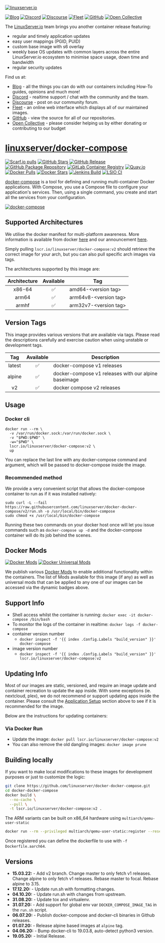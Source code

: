 <!-- DO NOT EDIT THIS FILE MANUALLY  -->
<!-- Please read the https://github.com/linuxserver/docker-docker-compose/blob/v2/.github/CONTRIBUTING.md -->

[![linuxserver.io](https://raw.githubusercontent.com/linuxserver/docker-templates/master/linuxserver.io/img/linuxserver_medium.png)](https://linuxserver.io)

[![Blog](https://img.shields.io/static/v1.svg?color=94398d&labelColor=555555&logoColor=ffffff&style=for-the-badge&label=linuxserver.io&message=Blog)](https://blog.linuxserver.io "all the things you can do with our containers including How-To guides, opinions and much more!")
[![Discord](https://img.shields.io/discord/354974912613449730.svg?color=94398d&labelColor=555555&logoColor=ffffff&style=for-the-badge&label=Discord&logo=discord)](https://discord.gg/YWrKVTn "realtime support / chat with the community and the team.")
[![Discourse](https://img.shields.io/discourse/https/discourse.linuxserver.io/topics.svg?color=94398d&labelColor=555555&logoColor=ffffff&style=for-the-badge&logo=discourse)](https://discourse.linuxserver.io "post on our community forum.")
[![Fleet](https://img.shields.io/static/v1.svg?color=94398d&labelColor=555555&logoColor=ffffff&style=for-the-badge&label=linuxserver.io&message=Fleet)](https://fleet.linuxserver.io "an online web interface which displays all of our maintained images.")
[![GitHub](https://img.shields.io/static/v1.svg?color=94398d&labelColor=555555&logoColor=ffffff&style=for-the-badge&label=linuxserver.io&message=GitHub&logo=github)](https://github.com/linuxserver "view the source for all of our repositories.")
[![Open Collective](https://img.shields.io/opencollective/all/linuxserver.svg?color=94398d&labelColor=555555&logoColor=ffffff&style=for-the-badge&label=Supporters&logo=open%20collective)](https://opencollective.com/linuxserver "please consider helping us by either donating or contributing to our budget")

The [LinuxServer.io](https://linuxserver.io) team brings you another container release featuring:

* regular and timely application updates
* easy user mappings (PGID, PUID)
* custom base image with s6 overlay
* weekly base OS updates with common layers across the entire LinuxServer.io ecosystem to minimise space usage, down time and bandwidth
* regular security updates

Find us at:

* [Blog](https://blog.linuxserver.io) - all the things you can do with our containers including How-To guides, opinions and much more!
* [Discord](https://discord.gg/YWrKVTn) - realtime support / chat with the community and the team.
* [Discourse](https://discourse.linuxserver.io) - post on our community forum.
* [Fleet](https://fleet.linuxserver.io) - an online web interface which displays all of our maintained images.
* [GitHub](https://github.com/linuxserver) - view the source for all of our repositories.
* [Open Collective](https://opencollective.com/linuxserver) - please consider helping us by either donating or contributing to our budget

# [linuxserver/docker-compose](https://github.com/linuxserver/docker-docker-compose)

[![Scarf.io pulls](https://scarf.sh/installs-badge/linuxserver-ci/linuxserver%2Fdocker-compose?color=94398d&label-color=555555&logo-color=ffffff&style=for-the-badge&package-type=docker)](https://scarf.sh/gateway/linuxserver-ci/docker/linuxserver%2Fdocker-compose)
[![GitHub Stars](https://img.shields.io/github/stars/linuxserver/docker-docker-compose.svg?color=94398d&labelColor=555555&logoColor=ffffff&style=for-the-badge&logo=github)](https://github.com/linuxserver/docker-docker-compose)
[![GitHub Release](https://img.shields.io/github/release/linuxserver/docker-docker-compose.svg?color=94398d&labelColor=555555&logoColor=ffffff&style=for-the-badge&logo=github&include_prereleases)](https://github.com/linuxserver/docker-docker-compose/releases)
[![GitHub Package Repository](https://img.shields.io/static/v1.svg?color=94398d&labelColor=555555&logoColor=ffffff&style=for-the-badge&label=linuxserver.io&message=GitHub%20Package&logo=github)](https://github.com/linuxserver/docker-docker-compose/packages)
[![GitLab Container Registry](https://img.shields.io/static/v1.svg?color=94398d&labelColor=555555&logoColor=ffffff&style=for-the-badge&label=linuxserver.io&message=GitLab%20Registry&logo=gitlab)](https://gitlab.com/linuxserver.io/docker-docker-compose/container_registry)
[![Quay.io](https://img.shields.io/static/v1.svg?color=94398d&labelColor=555555&logoColor=ffffff&style=for-the-badge&label=linuxserver.io&message=Quay.io)](https://quay.io/repository/linuxserver.io/docker-compose)
[![Docker Pulls](https://img.shields.io/docker/pulls/linuxserver/docker-compose.svg?color=94398d&labelColor=555555&logoColor=ffffff&style=for-the-badge&label=pulls&logo=docker)](https://hub.docker.com/r/linuxserver/docker-compose)
[![Docker Stars](https://img.shields.io/docker/stars/linuxserver/docker-compose.svg?color=94398d&labelColor=555555&logoColor=ffffff&style=for-the-badge&label=stars&logo=docker)](https://hub.docker.com/r/linuxserver/docker-compose)
[![Jenkins Build](https://img.shields.io/jenkins/build?labelColor=555555&logoColor=ffffff&style=for-the-badge&jobUrl=https%3A%2F%2Fci.linuxserver.io%2Fjob%2FDocker-Pipeline-Builders%2Fjob%2Fdocker-docker-compose%2Fjob%2Fv2%2F&logo=jenkins)](https://ci.linuxserver.io/job/Docker-Pipeline-Builders/job/docker-docker-compose/job/v2/)
[![LSIO CI](https://img.shields.io/badge/dynamic/yaml?color=94398d&labelColor=555555&logoColor=ffffff&style=for-the-badge&label=CI&query=CI&url=https%3A%2F%2Fci-tests.linuxserver.io%2Flinuxserver%2Fdocker-compose%2Flatest%2Fci-status.yml)](https://ci-tests.linuxserver.io/linuxserver/docker-compose/latest/index.html)

[docker-compose](https://github.com/docker/compose) is a tool for defining and running multi-container Docker applications. With Compose, you use a Compose file to configure your application's services. Then, using a single command, you create and start all the services from your configuration.

[![docker-compose](https://github.com/docker/compose/raw/master/logo.png)](https://github.com/docker/compose)

## Supported Architectures

We utilise the docker manifest for multi-platform awareness. More information is available from docker [here](https://github.com/docker/distribution/blob/master/docs/spec/manifest-v2-2.md#manifest-list) and our announcement [here](https://blog.linuxserver.io/2019/02/21/the-lsio-pipeline-project/).

Simply pulling `lscr.io/linuxserver/docker-compose:v2` should retrieve the correct image for your arch, but you can also pull specific arch images via tags.

The architectures supported by this image are:

| Architecture | Available | Tag |
| :----: | :----: | ---- |
| x86-64 | ✅ | amd64-\<version tag\> |
| arm64 | ✅ | arm64v8-\<version tag\> |
| armhf| ✅ | arm32v7-\<version tag\> |

## Version Tags

This image provides various versions that are available via tags. Please read the descriptions carefully and exercise caution when using unstable or development tags.

| Tag | Available | Description |
| :----: | :----: |--- |
| latest | ✅ | docker-compose v1 releases |
| alpine | ✅ | docker-compose v1 releases with our alpine baseimage |  
| v2 | ✅ | docker compose v2 releases |

## Usage

### Docker cli

```
docker run --rm \
  -v /var/run/docker.sock:/var/run/docker.sock \
  -v "$PWD:$PWD" \
  -w="$PWD" \
  lscr.io/linuxserver/docker-compose:v2 \
  up
```
You can replace the last line with any docker-compose command and argument, which will be passed to docker-compose inside the image.

### Recommended method

We provide a very convenient script that allows the docker-compose container to run as if it was installed natively:

```
sudo curl -L --fail https://raw.githubusercontent.com/linuxserver/docker-docker-compose/v2/run.sh -o /usr/local/bin/docker-compose
sudo chmod +x /usr/local/bin/docker-compose
```

Running these two commands on your docker host once will let you issue commands such as `docker-compose up -d` and the docker-compose container will do its job behind the scenes.

## Docker Mods

[![Docker Mods](https://img.shields.io/badge/dynamic/yaml?color=94398d&labelColor=555555&logoColor=ffffff&style=for-the-badge&label=docker-compose&query=%24.mods%5B%27docker-compose%27%5D.mod_count&url=https%3A%2F%2Fraw.githubusercontent.com%2Flinuxserver%2Fdocker-mods%2Fmaster%2Fmod-list.yml)](https://mods.linuxserver.io/?mod=docker-compose "view available mods for this container.") [![Docker Universal Mods](https://img.shields.io/badge/dynamic/yaml?color=94398d&labelColor=555555&logoColor=ffffff&style=for-the-badge&label=universal&query=%24.mods%5B%27universal%27%5D.mod_count&url=https%3A%2F%2Fraw.githubusercontent.com%2Flinuxserver%2Fdocker-mods%2Fmaster%2Fmod-list.yml)](https://mods.linuxserver.io/?mod=universal "view available universal mods.")

We publish various [Docker Mods](https://github.com/linuxserver/docker-mods) to enable additional functionality within the containers. The list of Mods available for this image (if any) as well as universal mods that can be applied to any one of our images can be accessed via the dynamic badges above.

## Support Info

* Shell access whilst the container is running: `docker exec -it docker-compose /bin/bash`
* To monitor the logs of the container in realtime: `docker logs -f docker-compose`
* container version number
  * `docker inspect -f '{{ index .Config.Labels "build_version" }}' docker-compose`
* image version number
  * `docker inspect -f '{{ index .Config.Labels "build_version" }}' lscr.io/linuxserver/docker-compose:v2`

## Updating Info

Most of our images are static, versioned, and require an image update and container recreation to update the app inside. With some exceptions (ie. nextcloud, plex), we do not recommend or support updating apps inside the container. Please consult the [Application Setup](#application-setup) section above to see if it is recommended for the image.

Below are the instructions for updating containers:

### Via Docker Run

* Update the image: `docker pull lscr.io/linuxserver/docker-compose:v2`
* You can also remove the old dangling images: `docker image prune`

## Building locally

If you want to make local modifications to these images for development purposes or just to customize the logic:

```bash
git clone https://github.com/linuxserver/docker-docker-compose.git
cd docker-docker-compose
docker build \
  --no-cache \
  --pull \
  -t lscr.io/linuxserver/docker-compose:v2 .
```

The ARM variants can be built on x86_64 hardware using `multiarch/qemu-user-static`

```bash
docker run --rm --privileged multiarch/qemu-user-static:register --reset
```

Once registered you can define the dockerfile to use with `-f Dockerfile.aarch64`.

## Versions

* **15.03.22:** - Add v2 branch. Change master to only fetch v1 releases. Change alpine to only fetch v1 releases. Rebase master to focal. Rebase alpine to 3.15.
* **17.12.20:** - Update run.sh with formatting changes.
* **04.10.20:** - Update run.sh with changes from upstream.
* **31.08.20:** - Update tox and virtualenv.
* **31.07.20:** - Add support for global env var `DOCKER_COMPOSE_IMAGE_TAG` in the `run.sh` script.
* **06.07.20:** - Publish docker-compose and docker-cli binaries in Github releases.
* **01.07.20:** - Release alpine based images at `alpine` tag.
* **04.06.20:** - Bump docker-cli to 19.03.8, auto-detect python3 version.
* **19.05.20:** - Initial Release.
